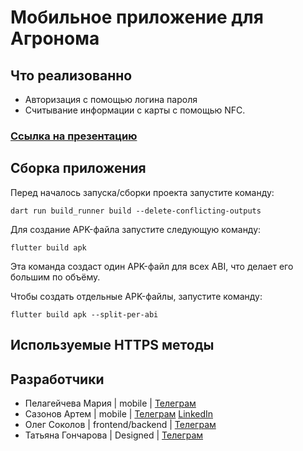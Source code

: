 # Мобильное приложение для Агронома

## Что реализованно
- Авторизация с помощью логина пароля
- Считывание информации с карты с помощью NFC.

### [Ссылка на презентацию](https://docs.google.com/presentation/d/1PhfNy2VUfFSlzjDwjdgHYQjP_7r62sRAfuef0zM5Sm8/edit#slide=id.g29d01f8e30f_13_9)

## Сборка приложения

Перед началось запуска/сборки проекта запустите команду:
```
dart run build_runner build --delete-conflicting-outputs
```


Для создание APK-файла запустите следующую команду:
```
flutter build apk 
```
Эта команда создаст один APK-файл для всех ABI, что делает его большим по объёму.

Чтобы создать отдельные APK-файлы, запустите команду:
```
flutter build apk --split-per-abi
```

## Используемые HTTPS методы

## Разработчики
- Пелагейчева Мария | mobile | [Телеграм](https://t.me/MariyaViktorovna)
- Сазонов Артем | mobile | [Телеграм](https://t.me/Drygan) [LinkedIn](https://www.linkedin.com/in/sazonov-artem/)
- Олег Соколов | frontend/backend | [Телеграм](@LightCappuccino)
- Татьяна Гончарова | Designed | [Телеграм](@Tanya_d03)
